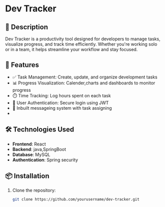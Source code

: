 # Dev Tracker

## 📌 Description
Dev Tracker is a productivity tool designed for developers to manage tasks, visualize progress, and track time efficiently. 
Whether you're working solo or in a team, it helps streamline your workflow and stay focused.

## 🚀 Features
- ✅ Task Management: Create, update, and organize development tasks
- 📊 Progress Visualization: Calender,charts and dashboards to monitor progress
- ⏱️ Time Tracking: Log hours spent on each task
- 🔐 User Authentication: Secure login using JWT
- 📠 Inbuilt messageing system with task assigning
- 

## 🛠 Technologies Used
- **Frontend**: React  
- **Backend**: java,SpringBoot
- **Database**: MySQL
- **Authentication**: Spring security

## 📦 Installation

1. Clone the repository:
   ```bash
   git clone https://github.com/yourusername/dev-tracker.git
